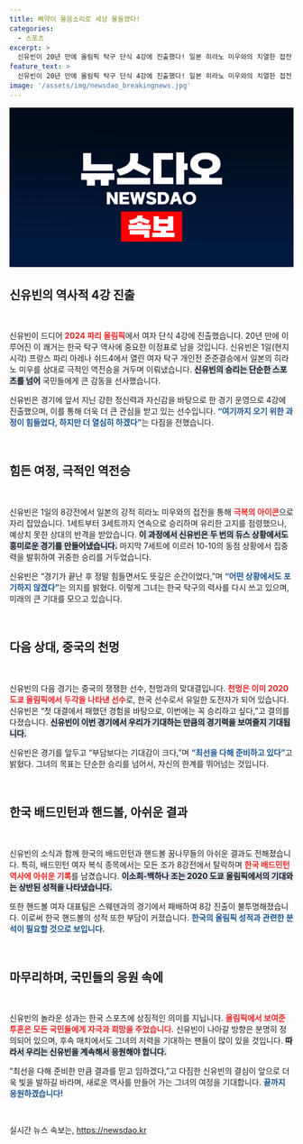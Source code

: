 ```yaml
---
title: 삐약이 울음소리로 세상 물들였다!
categories:
  - 스포츠
excerpt: >
  신유빈이 20년 만에 올림픽 탁구 단식 4강에 진출했다! 일본 히라노 미우와의 치열한 접전 끝에 극적인 역전승을 거둔 신유빈의 눈물과 승리의 원동력은 무엇일까요? 다음 상대는 세계 강자 천멍! 클릭하고 결과를 확인하세요!
feature_text: >
  신유빈이 20년 만에 올림픽 탁구 단식 4강에 진출했다! 일본 히라노 미우와의 치열한 접전 끝에 극적인 역전승을 거둔 신유빈의 눈물과 승리의 원동력은 무엇일까요? 다음 상대는 세계 강자 천멍! 클릭하고 결과를 확인하세요!
image: '/assets/img/newsdao_breakingnews.jpg'
---
```


<p><img src="/assets/img/newsdao_breakingnews.jpg" alt="ranknews 속보" /></p>

<h2 data-ke-size="size26">신유빈의 역사적 4강 진출</h2>

<p data-ke-size="size16">&nbsp;</p>

<p>신유빈이 드디어 <b><span style="color: #ee2323;">2024 파리 올림픽</span></b>에서 여자 단식 4강에 진출했습니다. 20년 만에 이루어진 이 쾌거는 한국 탁구 역사에 중요한 이정표로 남을 것입니다. 신유빈은 1일(현지 시각) 프랑스 파리 아레나 쉬드4에서 열린 여자 탁구 개인전 준준결승에서 일본의 히라노 미우를 상대로 극적인 역전승을 거두며 이뤄냈습니다. <b><span style="background-color: #21538527;">신유빈의 승리는 단순한 스포츠를 넘어</span></b> 국민들에게 큰 감동을 선사했습니다.</p>

<p>신유빈은 경기에 앞서 지닌 강한 정신력과 자신감을 바탕으로 한 경기 운영으로 4강에 진출했으며, 이를 통해 더욱 더 큰 관심을 받고 있는 선수입니다. <b><span style="color: #1a5490;">“여기까지 오기 위한 과정이 힘들었다, 하지만 더 열심히 하겠다”</span></b>는 다짐을 전했습니다.</p>

<p data-ke-size="size16">&nbsp;</p>

<h2 data-ke-size="size26">힘든 여정, 극적인 역전승</h2>

<p data-ke-size="size16">&nbsp;</p>

<p>신유빈은 1일의 8강전에서 일본의 강적 히라노 미우와의 접전을 통해 <b><span style="color: #ee2323;">극복의 아이콘</span></b>으로 자리 잡았습니다. 1세트부터 3세트까지 연속으로 승리하며 유리한 고지를 점령했으나, 예상치 못한 상대의 반격을 받았습니다. <b><span style="background-color: #21538527;">이 과정에서 신유빈은 두 번의 듀스 상황에서도 흥미로운 경기를 만들어냈습니다.</span></b> 마지막 7세트에 이르러 10-10의 동점 상황에서 집중력을 발휘하여 귀중한 승리를 거두었습니다.</p>

<p>신유빈은 “경기가 끝난 후 정말 힘들면서도 뜻깊은 순간이었다,”며 <b><span style="color: #1a5490;">“어떤 상황에서도 포기하지 않겠다”</span></b>는 의지를 밝혔다. 이렇게 그녀는 한국 탁구의 력사를 다시 쓰고 있으며, 미래의 큰 기대를 모으고 있습니다.</p>

<p data-ke-size="size16">&nbsp;</p>

<h2 data-ke-size="size26">다음 상대, 중국의 천멍</h2>

<p data-ke-size="size16">&nbsp;</p>

<p>신유빈의 다음 경기는 중국의 쟁쟁한 선수, 천멍과의 맞대결입니다. <b><span style="color: #ee2323;">천멍은 이미 2020 도쿄 올림픽에서 두각을 나타낸 선수</span></b>로, 한국 선수로서 유일한 도전자가 되어 있습니다. 신유빈은 “첫 대결에서 패했던 경험을 바탕으로, 이번에는 꼭 승리하고 싶다,”고 결의를 다졌습니다. <b><span style="background-color: #21538527;">신유빈이 이번 경기에서 우리가 기대하는 만큼의 경기력을 보여줄지 기대됩니다.</span></b></p>

<p>신유빈은 경기를 앞두고 “부담보다는 기대감이 크다,”며 <b><span style="color: #1a5490;">“최선을 다해 준비하고 있다”</span></b>고 밝혔다. 그녀의 목표는 단순한 승리를 넘어서, 자신의 한계를 뛰어넘는 것입니다.</p>

<p data-ke-size="size16">&nbsp;</p>

<h2 data-ke-size="size26">한국 배드민턴과 핸드볼, 아쉬운 결과</h2>

<p data-ke-size="size16">&nbsp;</p>

<p>신유빈의 소식과 함께 한국의 배드민턴과 핸드볼 꿈나무들의 아쉬운 결과도 전해졌습니다. 특히, 배드민턴 여자 복식 종목에서는 모든 조가 8강전에서 탈락하며 <b><span style="color: #ee2323;">한국 배드민턴 역사에 아쉬운 기록</span></b>를 남겼습니다. <b><span style="background-color: #21538527;">이소희-백하나 조는 2020 도쿄 올림픽에서의 기대와는 상반된 성적을 나타냈습니다.</span></b></p>

<p>또한 핸드볼 여자 대표팀은 스웨덴과의 경기에서 패배하여 8강 진출이 불투명해졌습니다. 이로써 한국 핸드볼의 성적 또한 부담이 커졌습니다. <b><span style="color: #1a5490;">한국의 올림픽 성적과 관련한 분석이 필요할 것으로 보입니다.</span></b> </p>

<p data-ke-size="size16">&nbsp;</p>

<h2 data-ke-size="size26">마무리하며, 국민들의 응원 속에</h2>

<p data-ke-size="size16">&nbsp;</p>

<p>신유빈의 놀라운 성과는 한국 스포츠에 상징적인 의미를 지닙니다. <b><span style="color: #ee2323;">올림픽에서 보여준 투혼은 모든 국민들에게 자극과 희망을 주었습니다.</span></b> 신유빈이 나아갈 방향은 분명히 정의되어 있으며, 후속 매치에서도 그녀의 저력을 기대하는 팬들이 많이 있을 것입니다. <b><span style="background-color: #21538527;">따라서 우리는 신유빈을 계속해서 응원해야 합니다.</span></b> </p>

<p>“최선을 다해 준비한 만큼 결과를 믿고 임하겠다,”고 다짐한 신유빈의 결심이 앞으로 더욱 빛을 발하길 바라며, 새로운 역사를 만들어 가는 그녀의 여정을 기대합니다. <b><span style="color: #1a5490;">끝까지 응원하겠습니다!</span></b></p>

<p data-ke-size="size16">&nbsp;</p>
실시간 뉴스 속보는, <a href="https://newsdao.kr" rel="dofollow">https://newsdao.kr</a>


